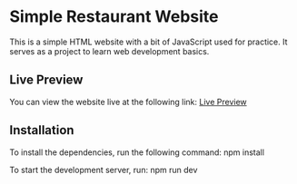 # Simple Restaurant Website

This is a simple HTML website with a bit of JavaScript used for practice. It serves as a project to learn web development basics.

## Live Preview
You can view the website live at the following link:
[Live Preview](https://pogslider.github.io/simple-restaurant-website/)

## Installation

To install the dependencies, run the following command:
npm install

To start the development server, run:
npm run dev



